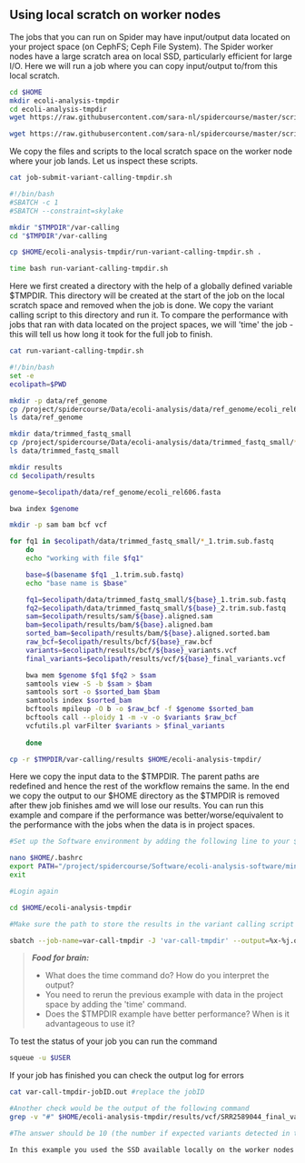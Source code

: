 ## Using local scratch on worker nodes


The jobs that you can run on Spider may have input/output data located on your project space (on CephFS; Ceph File System). The 
Spider worker nodes have a large scratch area on local SSD, particularly efficient for large I/O. Here we will run a job where
you can copy input/output to/from this local scratch.

```sh
cd $HOME
mkdir ecoli-analysis-tmpdir
cd ecoli-analysis-tmpdir
wget https://raw.githubusercontent.com/sara-nl/spidercourse/master/scripts/job-submit-variant-calling-tmpdir.sh

wget https://raw.githubusercontent.com/sara-nl/spidercourse/master/scripts/run-variant-calling-tmpdir.sh
```
We copy the files and scripts to the local scratch space on the worker node where your job lands. Let us inspect these scripts.

```sh
cat job-submit-variant-calling-tmpdir.sh

#!/bin/bash
#SBATCH -c 1
#SBATCH --constraint=skylake

mkdir "$TMPDIR"/var-calling
cd "$TMPDIR"/var-calling

cp $HOME/ecoli-analysis-tmpdir/run-variant-calling-tmpdir.sh .

time bash run-variant-calling-tmpdir.sh 
```
Here we first created a directory with the help of a globally defined variable $TMPDIR. This directory will be created at the start of the job on the local scratch space and removed when the job is done. We copy the variant calling script to this directory and run it. To compare the performance with jobs that ran with data located on the project spaces, we will 'time' the job - this will tell us how long it took for the full job to finish.

```sh
cat run-variant-calling-tmpdir.sh

#!/bin/bash
set -e
ecolipath=$PWD

mkdir -p data/ref_genome
cp /project/spidercourse/Data/ecoli-analysis/data/ref_genome/ecoli_rel606.fasta data/ref_genome/
ls data/ref_genome

mkdir data/trimmed_fastq_small
cp /project/spidercourse/Data/ecoli-analysis/data/trimmed_fastq_small/*fastq data/trimmed_fastq_small/
ls data/trimmed_fastq_small

mkdir results
cd $ecolipath/results

genome=$ecolipath/data/ref_genome/ecoli_rel606.fasta

bwa index $genome

mkdir -p sam bam bcf vcf

for fq1 in $ecolipath/data/trimmed_fastq_small/*_1.trim.sub.fastq
    do
    echo "working with file $fq1"

    base=$(basename $fq1 _1.trim.sub.fastq)
    echo "base name is $base"

    fq1=$ecolipath/data/trimmed_fastq_small/${base}_1.trim.sub.fastq
    fq2=$ecolipath/data/trimmed_fastq_small/${base}_2.trim.sub.fastq
    sam=$ecolipath/results/sam/${base}.aligned.sam
    bam=$ecolipath/results/bam/${base}.aligned.bam
    sorted_bam=$ecolipath/results/bam/${base}.aligned.sorted.bam
    raw_bcf=$ecolipath/results/bcf/${base}_raw.bcf
    variants=$ecolipath/results/bcf/${base}_variants.vcf
    final_variants=$ecolipath/results/vcf/${base}_final_variants.vcf 

    bwa mem $genome $fq1 $fq2 > $sam
    samtools view -S -b $sam > $bam
    samtools sort -o $sorted_bam $bam 
    samtools index $sorted_bam
    bcftools mpileup -O b -o $raw_bcf -f $genome $sorted_bam
    bcftools call --ploidy 1 -m -v -o $variants $raw_bcf 
    vcfutils.pl varFilter $variants > $final_variants
   
    done

cp -r $TMPDIR/var-calling/results $HOME/ecoli-analysis-tmpdir/
```
Here we copy the input data to the $TMPDIR. The parent paths are redefined and hence the rest of the workflow remains the same. In the end we copy the output to our $HOME directory as the $TMPDIR is removed after thew job finishes amd we will lose our results. You can run this example and compare if the performance was better/worse/equivalent to the performance with the jobs when the data is in project spaces.

```sh
#Set up the Software environment by adding the following line to your $HOME.bashrc file

nano $HOME/.bashrc
export PATH="/project/spidercourse/Software/ecoli-analysis-software/miniconda2/bin:$PATH"
exit

#Login again

cd $HOME/ecoli-analysis-tmpdir

#Make sure the path to store the results in the variant calling script does not already have the results

sbatch --job-name=var-call-tmpdir -J 'var-call-tmpdir' --output=%x-%j.out job-submit-variant-calling-tmpdir.sh
```

> **_Food for brain:_**
>
> * What does the time command do? How do you interpret the output?
> * You need to rerun the previous example with data in the project space by adding the 'time' command.
> * Does the $TMPDIR example have better performance? When is it advantageous to use it?

To test the status of your job you can run the command

```sh
squeue -u $USER
```

If your job has finished you can check the output log for errors

```sh
cat var-call-tmpdir-jobID.out #replace the jobID

#Another check would be the output of the following command
grep -v "#" $HOME/ecoli-analysis-tmpdir/results/vcf/SRR2589044_final_variants.vcf | wc -l

#The answer should be 10 (the number if expected variants detected in this population)

In this example you used the SSD available locally on the worker nodes instead of having your data on the shared project spaces. For large datasets and heavy processing (particularly heavy I/O), the overall gain in using the scratch space can be higher.
